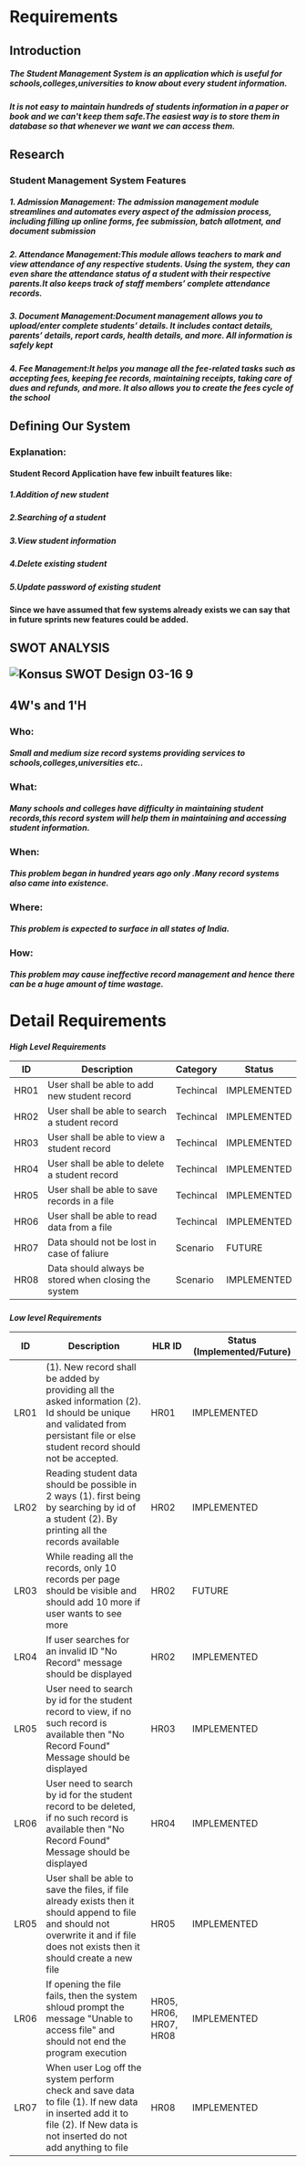  <h1>Requirements
   <h2>Introduction
	<h5>The Student Management System is an application which is useful for schools,colleges,universities to know about every student information.
	<h5>It is not easy to maintain hundreds of students information in a paper or book and we can't keep them safe.The easiest way is to store them in database so that whenever we want we can access them. 
<h2>Research
<h3>Student Management System Features 


   <h5>1. Admission Management:   The admission management module streamlines and automates every aspect of the admission process, including filling up online forms, fee submission, batch allotment, and document submission


   <h5>2. Attendance Management:This module allows teachers to mark and view attendance of any respective students. Using the system, they can even share the attendance status of a student with their respective parents.It also keeps track of staff members’ complete attendance records.
   
   
   <h5>3. Document Management:Document management allows you to upload/enter complete students’ details. It includes contact details, parents’ details, report cards, health details, and more. All information is safely kept 


   <h5>4. Fee Management:It helps you manage all the fee-related tasks such as accepting fees, keeping fee records, maintaining receipts, taking care of dues and refunds, and more. It also allows you to create the fees cycle of the school 

		
<h2>Defining Our System

<h3>Explanation:
	<h4>Student Record Application have few inbuilt features like:
	  <h5>1.Addition of new student
	  <h5>2.Searching of a student
	  <h5>3.View student information
	  <h5>4.Delete existing student
          <h5>5.Update password of existing student
	  

<h4>Since we have assumed that few systems already exists we can say that in future sprints new features could be added.
	
<h2>SWOT ANALYSIS
	
	
![Konsus SWOT Design 03-16 9](https://user-images.githubusercontent.com/59175027/114694465-2df9b100-9d38-11eb-9c17-0692466a5ef2.jpg)


<h2>4W's and 1'H
<h3>Who:
	<h5>Small and medium size record systems providing services to schools,colleges,universities etc..
<h3>What:
	<h5>Many schools and colleges have difficulty in maintaining student records,this record system will help them in maintaining and accessing student information.
<h3>When:
	<h5>This problem began in hundred years ago only .Many record systems also came into existence. 
<h3>Where:
	<h5>This problem is expected to surface in all states of India.
<h3>How:
	<h5>This problem may cause ineffective record management and hence there can be a huge amount of time wastage. 
		


<h1>Detail Requirements

   <h5>High Level Requirements

ID  |	Description  |	Category   |	Status
---- |-------------- |------------- |----------
HR01 |	User shall be able to add new student record |	Techincal  |	IMPLEMENTED
HR02 |	User shall be able to search a student record |	Techincal  |	IMPLEMENTED
HR03 |	User shall be able to view a student record   |	Techincal   |	IMPLEMENTED
HR04 |	User shall be able to delete a student record |	Techincal   |	IMPLEMENTED
HR05 |	User shall be able to save records in a file  |	Techincal   |	IMPLEMENTED
HR06 |	User shall be able to read data from a file |	Techincal   |	IMPLEMENTED
HR07 |	Data should not be lost in case of faliure  |	Scenario    |	FUTURE
HR08 |	Data should always be stored when closing the system |	Scenario |	IMPLEMENTED


<h5>Low level Requirements

ID  |	Description |	HLR ID |	Status (Implemented/Future)
---- |-------------- |-------- |-----------------------------------
LR01 |	(1). New record shall be added by providing all the asked information (2). Id should be unique and validated from persistant file or else student record should not be accepted. |	HR01 |	IMPLEMENTED
LR02 |	Reading student data should be possible in 2 ways (1). first being by searching by id of a student (2). By printing all the records available |	HR02 |	IMPLEMENTED
LR03 |	While reading all the records, only 10 records per page should be visible and should add 10 more if user wants to see more |	HR02 |	FUTURE
LR04 |	If user searches for an invalid ID "No Record" message should be displayed |	HR02 |	IMPLEMENTED
LR05 |	User need to search by id for the student record to view, if no such record is available then "No Record Found" Message should be displayed |	HR03 |	IMPLEMENTED
LR06 |	User need to search by id for the student record to be deleted, if no such record is available then "No Record Found" Message should be displayed |	HR04 |	IMPLEMENTED
LR05 |	User shall be able to save the files, if file already exists then it should append to file and should not overwrite it and if file does not exists then it should create a new file |	HR05 |	IMPLEMENTED
LR06 |	If opening the file fails, then the system shloud prompt the message "Unable to access file" and should not end the program execution |	HR05, HR06, HR07, HR08 |	IMPLEMENTED
LR07 |	When user Log off the system perform check and save data to file (1). If new data in inserted add it to file (2). If New data is not inserted do not add anything to file | HR08  |	IMPLEMENTED



